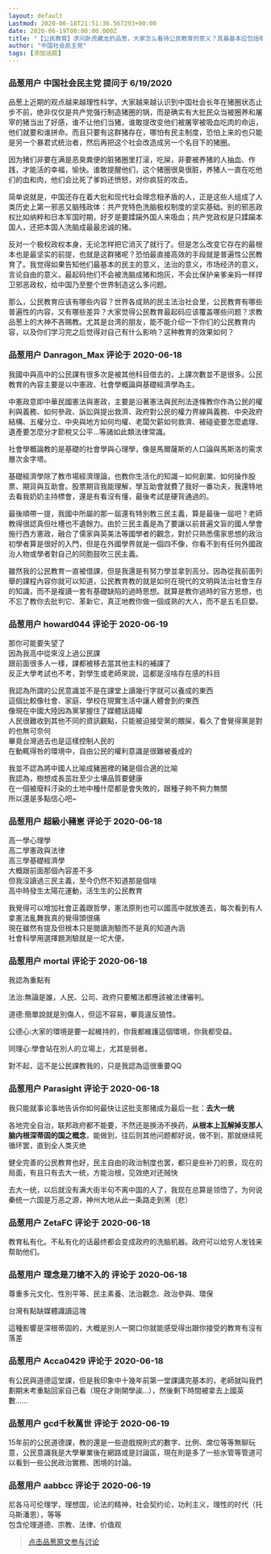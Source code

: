 ```yaml
---
layout: default
Lastmod: 2020-06-18T21:51:36.567293+00:00
date: 2020-06-19T00:00:00.000Z
title: "【公民教育】求问卧虎藏龙的品葱，大家怎么看待公民教育的意义？其最基本应包括哪些内容？台湾这方面怎样？"
author: "中国社会民主党"
tags: [添加话题]
---
```



### 品葱用户 **中国社会民主党** 提问于 6/19/2020
    
品葱上近期的观点越来越理性科学，大家越来越认识到中国社会长年在猪圈状态止步不前，绝非仅仅是共产党强行制造猪圈的锅，而是确实有大批民众当被圈养和屠宰的猪当出了好感，谁不让他们当猪，谁敢提改变他们被屠宰被吸血吃肉的命运，他们就要和谁拼命。而且只要有这群猪存在，哪怕有民主制度，恐怕上来的也只能是另一个暴君式统治者，然后再把这个社会改造成另一个名目下的猪圈。  
  
因为猪们非要在满是恶臭粪便的脏猪圈里打滚，吃屎，非要被养猪的人抽血、作践，才能活的幸福，愉快。谁敢提醒他们，这个猪圈很臭很脏，养猪人一直在吃他们的血和肉，他们会比死了爹妈还愤怒，对你疯狂的攻击。  
  
简单说就是，中国还存在着大批和现代社会理念相矛盾的人，正是这些人组成了人类历史上第一邪恶又脑残政体：共产党特色洗脑极权制度的坚实基础。别的邪恶政权比如纳粹和日本军国时期，好歹是要蹂躏外国人来吸血；共产党政权是只蹂躏本国人，还把本国人洗脑成最最忠诚的猪。  
  
  
反对一个极权政权本身，无论怎样把它消灭了就行了。但是怎么改变它存在的最根本也是最坚实的前提，也就是这群猪呢？恐怕最直接高效的手段就是普遍性公民教育了。我觉得如果告知他们最基本的民主的意义，法治的意义，市场经济的意义，言论自由的意义，最起码他们不会被洗脑成猪和炮灰，不会比保护亲爹亲妈一样捍卫邪恶政权，给中国乃至整个世界制造这么多问题。  
  
那么，公民教育应该有哪些内容？世界各成熟的民主法治社会里，公民教育有哪些普遍性的内容，又有哪些差异？大家觉得公民教育最起码应该覆盖哪些问题？求教品葱上的大神不吝赐教。尤其是台湾的朋友，能不能介绍一下你们的公民教育内容，以及你们学习完之后觉得对自己有什么影响？这种教育的效果如何？
    
                

### 品葱用户 **Danragon_Max** 评论于 2020-06-18
        
我國中與高中的公民課有很多次是被其他科目借去的，上課次數並不是很多。公民教育的內容主要是以中憲政、社會學概論與基礎經濟學為主。  
  
中憲政意即中華民國憲法與憲政，主要是沿著憲法與民刑法逐條教你作為公民的權利與義務、如何參政、訴訟與提出救濟、政府對公民的權力界線與義務、中央政府結構、五權分立、中央與地方如何均權、老闆欠薪如何救濟、被碰瓷要怎麼處理、遺產要怎麼分才節稅又公平...等諸如此類法律常識。  
  
社會學概論教的是基礎的社會學與心理學，像是馬爾薩斯的人口論與馬斯洛的需求層次金字塔。  
  
基礎經濟學除了教市場經濟理論，也教你生活化的知識－如何創業、如何操作股票、期貨與互助會。股票期貨我能理解，學互助會就費了我好一番功夫，我還特地去看我奶奶主持標會，還是有看沒有懂，最後考試是硬背通過的。  
  
最後順帶一提，我國中所屬的那一屆還有特別教三民主義，算是最後一屆吧？老師教得很認真但吐槽也不遺餘力。由於三民主義是為了要讓以前普遍文盲的國人學會施行西方憲政，融合了儒家與英美法等國學者的觀念，對於只熟悉儒家思想的政治初學者算是很好的入門，但是在外國學界就是一個四不像，你看不到有任何外國政治人物或學者對自己的同胞鼓吹三民主義。  
  
雖然我的公民教育一直被借課，但是我還是有努力學並拿到高分。因為從我前面列舉的課程內容你就可以知道，公民教育教的就是如何在現代的文明與法治社會生存的知識，而不是複讀一套有基礎缺陷的過時思想。就算是教你過時的官方思想，也不忘了教你去批判它、革新它，真正地教你做一個成熟的大人，而不是五毛巨嬰。
        
                

### 品葱用户 **howard044** 评论于 2020-06-19
        
那你可能要失望了  
因為我高中從來沒上過公民課  
跟前面很多人一樣，課都被移去當其他主科的補課了  
反正大學考試也不考，對學生或老師來說，這都是沒啥存在感的科目  
  
我認為所謂的公民意識並不是在課堂上讀幾行字就可以養成的東西  
這個比較像社會、家庭、學校在現實生活中讓人體會到的東西  
像現在中國大陸因為黨掌握住了媒體話語權  
人民很難收到其他不同的資訊觀點，只能被迫接受黨的餵屎，看久了會覺得黨是對的也無可奈何  
畢竟台灣過去也是這樣控制人民的  
在動輒得咎的環境中，自由公民的權利意識是很難被養成的  
  
我並不認為將中國人比喻成豬圈裡的豬是個合適的比喻  
我認為，樹想成長茁壯至少土壤品質要健康  
在一個被廢料汙染的土地中種什麼都是會失敗的，跟種子夠不夠力無關  
所以還是多點信心吧~
        
                

### 品葱用户 **超級小豬崽** 评论于 2020-06-18
        
高一學心理學  
高二學憲政與法律  
高三學基礎經濟學  
大概跟前面那個內容差不多  
但我沒讀過三民主義，至今仍然不知道那是個啥  
高中時發生太陽花運動，活生生的公民教育  
  
我覺得可以增加社會正義跟哲學，憲法原則也可以國高中就放進去，每次看到有人拿憲法亂舞我真的覺得頭很痛  
現在雖然有提及但根本只是閱讀測驗而不是真的知道內涵  
社會科學用選擇題測驗就是一坨大便。
        
                

### 品葱用户 **mortal** 评论于 2020-06-18
        
我認為重點有  
  
法治:無論是誰，人民、公司、政府只要觸法都應該被法律審判。  
  
道德:簡單說就是別傷人，但這不容易，畢竟違反狼性。  
  
公德心:大家的環境是要一起維持的，你我都維護這個環境，你我都受益。  
  
同理心:學會站在別人的立場上，尤其是弱者。  
  
對不起，這不是公民課教我的，只是我認為這很重要QQ
        
                

### 品葱用户 **Parasight** 评论于 2020-06-18
        
我只能就事论事地告诉你如何最快让这批支那猪成为最后一批：**去大一统**  
  
各地完全自治，联邦政府都不能要，不然还是换汤不换药，**从根本上瓦解掉支那人脑内根深蒂固的国之概念**，能做到，往后则其他问题都好说，做不到，那就继续死循环罢，直到全人类灭绝  
  
健全完善的公民教育也好，民主自由的政治制度也罢，都只是些补刀的景，现在的局面，有且只有去大一统，方能治根，见效绝对还贼快  
  
去大一统，以后就没有满大街半句不离中国的人了，我现在总算是领悟了，为何说秦统一六国是万恶之源，神州大地从此一条路走到黑（悲）
        
                

### 品葱用户 **ZetaFC** 评论于 2020-06-18
        
教育私有化。不私有化的话最终都会变成政府的洗脑机器。政府可以给穷人发钱来帮助他们。
        
                

### 品葱用户 **理念是刀槍不入的** 评论于 2020-06-18
        
尊重多元文化、性別平等、民主素養、法治觀念、政治參與、環保  
  
台灣有點缺媒體識讀這塊  
  
這種影響是深根蒂固的，大概是別人一開口你就能感受得出跟你接受的教育有沒有落差
        
                

### 品葱用户 **Acca0429** 评论于 2020-06-18
        
有公民與道德這堂課，但是我印象中十幾年前第一堂課講完基本的，老師就叫我們劃期末考重點回家自己看（現在才剛開學誒...），然後剩下時間被拿去上國英數......
        
                

### 品葱用户 **gcd千秋萬世** 评论于 2020-06-19
        
15年前的公民道德課，教的還是一些遊戲規則式的數字、比例、席位等等無聊玩意，公民意識我是大學畢業後在網路或是討論區，現在則是多了一些水管等管道可以看到一些公民政治實務、困境的討論。
        
                

### 品葱用户 **aabbcc** 评论于 2020-06-19
        
尼各马可伦理学，理想国，论法的精神，社会契约论，功利主义，理性的时代（托马斯潘恩），等等  
包含伦理道德、宗教、法律、价值观
        
                





> [点击品葱原文参与讨论](https://pincong.rocks/question/27423)

